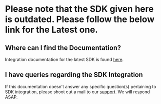 # Please note that the SDK given here is outdated. Please follow the below link for the Latest one. 

## Where can I find the Documentation?

Integration documentation for the latest SDK is found [here](https://docs.instamojo.com/v1.1/page/devsupport-ai-android-integration).

## I have queries regarding the SDK Integration
If this documentation doesn't answer any specific question(s) pertaining to SDK integration,
please shoot out a mail to our [support](mailto:support@instamojo.com). We will respond ASAP.
